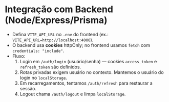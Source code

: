 # Integração com Backend (Node/Express/Prisma)
- Defina `VITE_API_URL` no `.env` do frontend (ex.: `VITE_API_URL=http://localhost:4000`).
- O backend usa **cookies** httpOnly; no frontend usamos `fetch` com `credentials: "include"`.
- Fluxo:
  1. Login em `/auth/login` (usuário/senha) — cookies `access_token` e `refresh_token` são definidos.
  2. Rotas privadas exigem usuário no contexto. Mantemos o usuário do login no `localStorage`.
  3. Em recarregamentos, tentamos `/auth/refresh` para restaurar a sessão.
  4. Logout chama `/auth/logout` e limpa `localStorage`.

